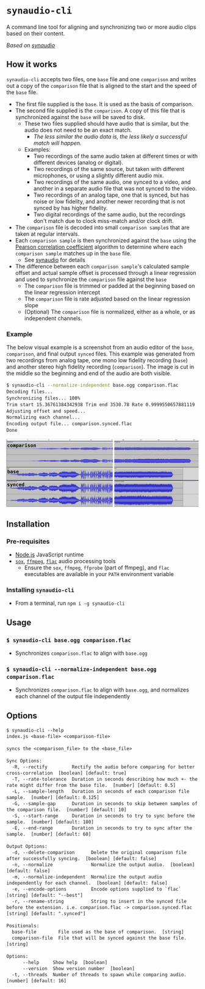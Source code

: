 # `synaudio-cli`

A command line tool for aligning and synchronizing two or more audio clips based on their content.

_Based on [synaudio](https://eshaz.github.io/synaudio)_

## How it works

`synaudio-cli` accepts two files, one `base` file and one `comparison` and writes out a copy of the `comparison` file that is aligned to the start and the speed of the `base` file.

* The first file supplied is the `base`. It is used as the basis of comparison.
* The second file supplied is the `comparison`. A copy of this file that is synchronized against the `base` will be saved to disk.
  * These two files supplied should have audio that is similar, but the audio does not need to be an exact match.
    * _The less similar the audio data is, the less likely a successful match will happen._
  * Examples:
    * Two recordings of the same audio taken at different times or with different devices (analog or digital).
    * Two recordings of the same source, but taken with different microphones, or using a slightly different audio mix.
    * Two recordings of the same audio, one synced to a video, and another in a separate audio file that was not synced to the video.
    * Two recordings of an analog tape, one that is synced, but has noise or low fidelity, and another newer recording that is not synced by has higher fidelity.
    * Two digital recordings of the same audio, but the recordings don't match due to clock miss-match and/or clock drift.
* The `comparison` file is decoded into small `comparison sample`s that are taken at regular intervals.
* Each `comparison sample` is then synchronized against the `base` using the [Pearson correlation coefficient](https://en.wikipedia.org/wiki/Pearson_correlation_coefficient) algorithm to determine where each `comparison sample` matches up in the `base` file.
  * See [synaudio](https://eshaz.github.io/synaudio) for details
* The difference between each `comparison sample`'s calculated sample offset and actual sample offset is processed through a linear regression and used to synchronize the `comparison` file against the `base`
  * The `comparison` file is trimmed or padded at the beginning based on the linear regression intercept
  * The `comparison` file is rate adjusted based on the linear regression slope
  * (Optional) The `comparison` file is normalized, either as a whole, or as independent channels.

### Example
The below visual example is a screenshot from an audio editor of the `base`, `comparison`, and final output `synced` files. This example was generated from two recordings from analog tape, one mono low fidelity recording (`base`) and another stereo high fidelity recording (`comparison`). The image is cut in the middle so the beginning and end of the audio are both visible.

```sh
$ synaudio-cli --normalize-independent base.ogg comparison.flac
Decoding files...
Synchronizing files... 100%
Trim start 15.36761384342938 Trim end 3530.78 Rate 0.9999550657881119
Adjusting offset and speed...
Normalizing each channel...
Encoding output file... comparison.synced.flac
Done
```
![Sync Example](docs/sync_example.png)

## Installation

### Pre-requisites
* [Node.js](https://nodejs.org/en/download) JavaScript runtime
* [`sox`](https://sourceforge.net/projects/sox/files/sox/14.4.2/), [`ffmpeg`](https://ffmpeg.org/download.html), [`flac`](https://xiph.org/flac/download.html) audio processing tools
  * Ensure the `sox`, `ffmpeg`, `ffprobe` (part of ffmpeg), and `flac` executables are available in your `PATH` environment variable

### Installing `synaudio-cli`
* From a terminal, run `npm i -g synaudio-cli`

## Usage

### `$ synaudio-cli base.ogg comparison.flac`
* Synchronizes `comparison.flac` to align with `base.ogg`


### `$ synaudio-cli --normalize-independent base.ogg comparison.flac`
* Synchronizes `comparison.flac` to align with `base.ogg`, and normalizes each channel of the output file independently

## Options

```
$ synaudio-cli --help
index.js <base-file> <comparison-file>

syncs the <comparison_file> to the <base_file>

Sync Options:
  -R, --rectify         Rectify the audio before comparing for better cross-correlation  [boolean] [default: true]
  -T, --rate-tolerance  Duration in seconds describing how much +- the rate might differ from the base file.  [number] [default: 0.5]
  -L, --sample-length   Duration in seconds of each comparison file sample.  [number] [default: 0.125]
  -G, --sample-gap      Duration in seconds to skip between samples of the comparison file.  [number] [default: 10]
  -S, --start-range     Duration in seconds to try to sync before the sample.  [number] [default: 180]
  -E, --end-range       Duration in seconds to try to sync after the sample.  [number] [default: 60]

Output Options:
  -d, --delete-comparison      Delete the original comparison file after successfully syncing.  [boolean] [default: false]
  -n, --normalize              Normalize the output audio.  [boolean] [default: false]
  -m, --normalize-independent  Normalize the output audio independently for each channel.  [boolean] [default: false]
  -e, --encode-options         Encode options supplied to `flac`  [string] [default: "--best"]
  -r, --rename-string          String to insert in the synced file before the extension. i.e. comparison.flac -> comparison.synced.flac  [string] [default: ".synced"]

Positionals:
  base-file        File used as the base of comparison.  [string]
  comparison-file  File that will be synced against the base file.  [string]

Options:
      --help     Show help  [boolean]
      --version  Show version number  [boolean]
  -t, --threads  Number of threads to spawn while comparing audio.  [number] [default: 16]
```
